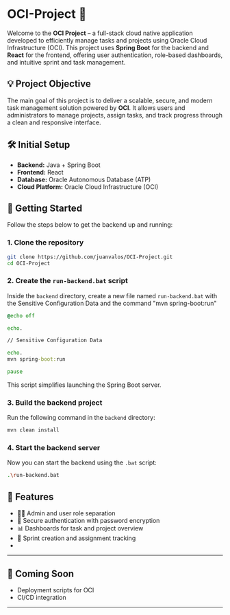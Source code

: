 # OCI-Project 🚀

Welcome to the **OCI Project** – a full-stack cloud native application developed to efficiently manage tasks and projects using Oracle Cloud Infrastructure (OCI). This project uses **Spring Boot** for the backend and **React** for the frontend, offering user authentication, role-based dashboards, and intuitive sprint and task management.



## 💡 Project Objective

The main goal of this project is to deliver a scalable, secure, and modern task management solution powered by **OCI**. It allows users and administrators to manage projects, assign tasks, and track progress through a clean and responsive interface.


## 🛠️ Initial Setup

- **Backend:** Java + Spring Boot  
- **Frontend:** React  
- **Database:** Oracle Autonomous Database (ATP)  
- **Cloud Platform:** Oracle Cloud Infrastructure (OCI)  



## 🚀 Getting Started

Follow the steps below to get the backend up and running:

### 1. Clone the repository

```bash
git clone https://github.com/juanvalos/OCI-Project.git
cd OCI-Project
```

### 2. Create the `run-backend.bat` script

Inside the `backend` directory, create a new file named `run-backend.bat` with the Sensitive Configuration Data and the command "mvn spring-boot:run"

```bat
@echo off

echo.

// Sensitive Configuration Data

echo.
mvn spring-boot:run

pause
```

This script simplifies launching the Spring Boot server.


### 3. Build the backend project

Run the following command in the `backend` directory:

```bash
mvn clean install
```

### 4. Start the backend server

Now you can start the backend using the `.bat` script:

```bash
.\run-backend.bat  
```


## 📌 Features

- 🧑‍💼 Admin and user role separation  
- 🔐 Secure authentication with password encryption  
- 📊 Dashboards for task and project overview  
- 🚧 Sprint creation and assignment tracking
- 
---

## 🧪 Coming Soon

- Deployment scripts for OCI
- CI/CD integration
---
